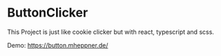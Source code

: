 # ButtonClicker

This Project is just like cookie clicker but with react, typescript and scss.

Demo: https://button.mheppner.de/
